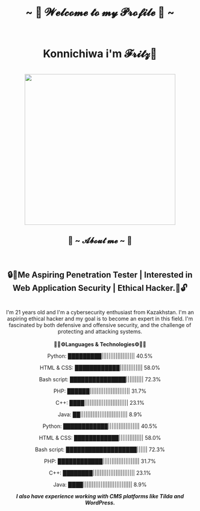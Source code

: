 <body>
  <center>
<h1 align="center"> ~ 🐉 𝓦𝓮𝓵𝓬𝓸𝓶𝓮 𝓽𝓸 𝓶𝔂 𝓟𝓻𝓸𝓯𝓲𝓵𝓮 🐉 ~ </h1>
<br>  

<h1>  Konnichiwa i'm 𝓕𝓻𝓲𝓽𝔃👋 </h1> 
<br>
<img src="https://media.tenor.com/4ovOqrgVbTMAAAAM/hi-anime.gif" width="400px" hight="400px">
<br>
<h2 align="center"> 🦖 ~ 𝓐𝓫𝓸𝓾𝓽 𝓶𝓮 ~ 🦖 </h2>
<br>
<h2>🔒👾Me Aspiring Penetration Tester | Interested in Web Application Security | Ethical Hacker.🤖🔓</h2>
<br>
I'm 21 years old and I'm a cybersecurity enthusiast from Kazakhstan. I'm an aspiring ethical hacker and my goal is to become an expert in this field. I'm fascinated by both defensive and offensive security, and the challenge of protecting and attacking systems.
<br>
<br>
<b>👨‍💻⚙️Languages & Technologies⚙️👨‍💻</b>

Python: █████████||||||||||||||||||| 40.5%

HTML & CSS: ████████████||||||||||||| 58.0%

Bash script: ███████████████|||||||||| 72.3%

PHP: ██████||||||||||||||||||||||| 31.7%

C++: ████||||||||||||||||||||||||| 23.1%

Java: ██||||||||||||||||||||||||||| 8.9%


Python: ████████████|||||||||||||||||| 40.5%

HTML & CSS: ████████████|||||||||||||| 58.0%

Bash script: ███████████████████|||||| 72.3%

PHP: ████████████||||||||||||||||||||| 31.7%

C++: ████████|||||||||||||||||||||||| 23.1%

Java: ████|||||||||||||||||||||||||||| 8.9%

***<b>I also have experience working with CMS platforms like Tilda and WordPress.</b>***
</body>
